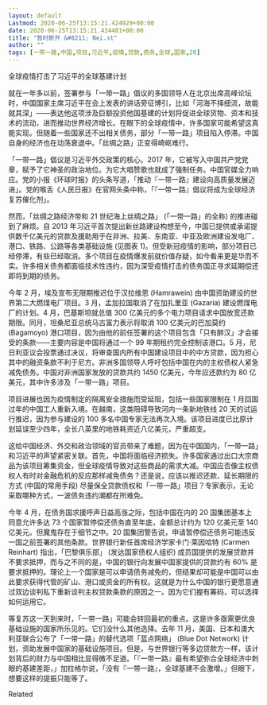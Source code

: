 ```yaml
---
layout: default
Lastmod: 2020-06-25T13:15:21.424929+00:00
date: 2020-06-25T13:15:21.424481+00:00
title: "暂时断开 &#8211; Nei.st"
author: ""
tags: [一带一路,中国,项目,习近平,疫情,贷款,债务,全球,国家,20]
---
```


全球疫情打击了习近平的全球基建计划

就在一年多以前，签署参与「一带一路」倡议的多国领导人在北京出席高峰论坛时，中国国家主席习近平在会上发表的讲话旁征博引，比如「河海不择细流，故能就其深」——表达他这项涉及巨额投资他国基建的计划将促进全球货物、资本和技术的流动，进而推动世界经济增长。在眼下的全球疫情中，许多国家可能希望这真能实现。但随着一些国家还不出相关债务，部分「一带一路」项目陷入停滞。中国自身的经济也在动荡衰退中。「丝绸之路」正变得崎岖难行。

「一带一路」倡议是习近平外交政策的核心。2017 年，它被写入中国共产党党章，赋予了它神圣的政治地位。为它大唱赞歌也就成了强制任务。中国官媒全力响应。党的小报《环球时报》的头条写道，「推动『一带一路』建设向高质量发展迈进」。党的喉舌《人民日报》在官网头条中称，「『一带一路』倡议将成为全球经济复苏催化剂」。

然而，「丝绸之路经济带和 21 世纪海上丝绸之路」 (「一带一路」的全称) 的推进碰到了麻烦。自 2013 年习近平首次提出新丝路建设构想至今，中国已提供或承诺提供数千亿美元的贷款及援助用于在非洲、拉美、东南亚、中亚及欧洲建设发电厂、港口、铁路、公路等各类基础设施 (见图表 1)。但受新冠疫情的影响，部分项目已经停滞，有些已经取消。多个项目在疫情爆发前就价值存疑，如今看来更是华而不实。许多相关债务都面临技术性违约，因为深受疫情打击的债务国正寻求延期偿还即将到期的债务。

今年 2 月，埃及宣布无限期推迟位于汉拉维恩 (Hamrawein) 由中国资助建设的世界第二大燃煤电厂项目。3 月，孟加拉国取消了在加扎里亚 (Gazaria) 建设燃煤电厂的计划。4 月，巴基斯坦就总值 300 亿美元的多个电力项目请求中国放宽还款期限。同月，坦桑尼亚总统马古富力表示将取消 100 亿美元的巴加莫约 (Bagamoyo) 港口项目，因为由他的前任签署的这个项目包含「只有醉汉」才会接受的条款——主要内容是中国将通过一个 99 年期租约完全控制该港口。5 月，尼日利亚议会投票通过决议，将审查国内所有中国建设项目中的中方贷款，因为担心其中的融资条款不利于尼方。非洲多国领导人呼吁包括中国在内的主权债权人紧急减免债务。中国对非洲国家发放的贷款共约 1450 亿美元，今年应还款约为 80 亿美元，其中许多涉及「一带一路」项目。

项目进展也因为疫情制定的隔离安全措施而受延阻，包括一些国家限制在 1 月回国过年的中国工人重新入境。在越南，这类阻碍导致河内一条新地铁线 20 天的试运行推迟，因为参与建设的 100 多名中国专家无法再次入境。该项目进度已比原计划延误至少四年，全长八英里的地铁耗资近八亿美元，严重超支。

这给中国经济、外交和政治领域的官员带来了难题，因为在中国国内，「一带一路」和习近平的声望紧密关联。首先，中国将面临经济损失。许多国家通过出口大宗商品为该项目筹集资金，但全球疫情导致对这些商品的需求大减。中国应否像主权债权人有时对金融危机的反应那样减免债务？还是说，应该以推迟还款、延长期限的方式 (中国的常用手段) 尽量保全贷款债权和「一带一路」项目？专家表示，无论采取哪种方式，一波债务违约潮都在所难免。

今年 4 月，在债务国求援呼声日益高涨之际，包括中国在内的 20 国集团基本上同意允许多达 73 个国家暂停偿还债务直至年底，金额总计约为 120 亿美元至 140 亿美元。但魔鬼存在于细节之中。20 国集团警告说，申请暂停偿还债务可能违反一国之前签署的其他条款。世界银行新任首席经济学家卡门·莱因哈特 (Carmen Reinhart) 指出，「巴黎俱乐部」 (发达国家债权人组织) 成员国提供的发展贷款并不要求抵押，而与之不同的是，中国的银行向发展中国家提供的贷款约有 60% 是要求抵押的。理论上一个国家是可以申请债务减免的，但结果却可能是中国可以由此要求获得代管的矿山、港口或资金的所有权。这就是为什么中国的银行更愿意通过双边谈判私下重新谈判主权贷款条款的原因之一。因为它们握有筹码，可以选择如何运用它。

等复苏这一天到来时，「一带一路」可能会转回最初的重点。这是许多亟需更优良基础设施的国家所乐见的。它们没什么其他选择。去年 11 月，美国、日本和澳大利亚联合公布了「一带一路」的替代选项「蓝点网络」 (Blue Dot Network) 计划，资助发展中国家的基础设施项目。但是，与世界银行等多边贷款方一样，该计划背后的财力与中国相比显得微不足道。「『一带一路』最有希望弥合全球经济中刺眼的基建差距，」加拉格尔说，「没有『一带一路』，全球基建不会激增。」但眼下，想要这样的提振只能等了。

Related

